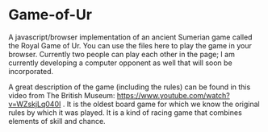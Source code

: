 # Game-of-Ur
A javascript/browser implementation of an ancient Sumerian game called the Royal Game of Ur. You can use the files here to play the game in your browser. Currently two people can play each other in the page; I am currently developing a computer opponent as well that will soon be incorporated.

A great description of the game (including the rules) can be found in this video from The British Museum: https://www.youtube.com/watch?v=WZskjLq040I . It is the oldest board game for which we know the original rules by which it was played. It is a kind of racing game that combines elements of skill and chance. 
